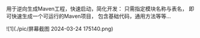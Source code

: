 用于逆向生成Maven工程，快速启动，简化开发：
只需指定模块名称与表名，
即可快速生成一个可运行的Maven项目，
包含基础代码，通用方法等等...

![1](./pic/屏幕截图 2024-03-24 175140.png)
